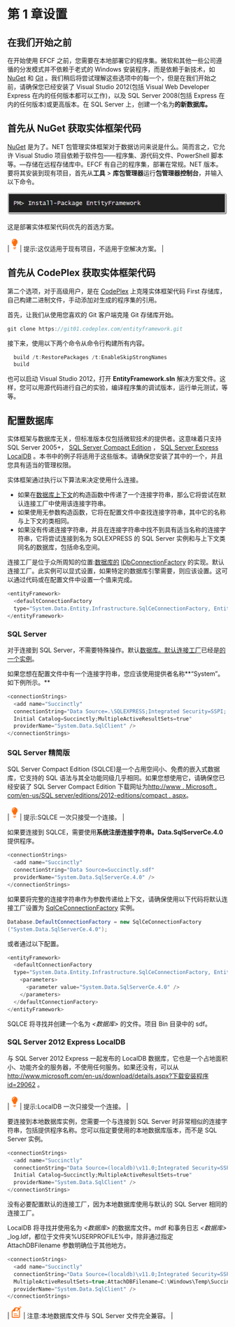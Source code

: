 # 第 1 章设置

## 在我们开始之前

在开始使用 EFCF 之前，您需要在本地部署它的程序集。微软和其他一些公司遵循的分发模式并不依赖于老式的 Windows 安装程序，而是依赖于新技术，如 [NuGet](http://www.nuget.org/) 和 [Git](http://git-scm.com/) 。我们稍后将尝试理解这些选项中的每一个，但是在我们开始之前，请确保您已经安装了 Visual Studio 2012(包括 Visual Web Developer Express 在内的任何版本都可以工作)，以及 SQL Server 2008(包括 Express 在内的任何版本)或更高版本。在 SQL Server 上，创建一个名为**的新数据库。**

## 首先从 NuGet 获取实体框架代码

[NuGet](http://www.nuget.org/) 是为了。NET 包管理实体框架对于数据访问来说是什么。简而言之，它允许 Visual Studio 项目依赖于软件包——程序集、源代码文件、PowerShell 脚本等。—存储在远程存储库中。EFCF 有自己的程序集，部署在常规。NET 版本。要将其安装到现有项目，首先从**工具** > **库包管理器**运行**包管理器控制台**，并输入以下命令。

![](img/image001.png)

这是部署实体框架代码优先的首选方案。

| ![](img/tip.png) | 提示:这仅适用于现有项目，不适用于空解决方案。 |

## 首先从 CodePlex 获取实体框架代码

第二个选项，对于高级用户，是在 [CodePlex](https://entityframework.codeplex.com/) 上克隆实体框架代码 First 存储库，自己构建二进制文件，手动添加对生成的程序集的引用。

首先，让我们从使用您喜欢的 Git 客户端克隆 Git 存储库开始。

```cs
git clone https://git01.codeplex.com/entityframework.git

```

接下来，使用以下两个命令从命令行构建所有内容。

```cs
  build /t:RestorePackages /t:EnableSkipStrongNames
  build

```

也可以启动 Visual Studio 2012，打开 **EntityFramework.sln** 解决方案文件。这样，您可以用源代码进行自己的实验，编译程序集的调试版本，运行单元测试，等等。

## 配置数据库

实体框架与数据库无关，但标准版本仅包括微软技术的提供者。这意味着只支持 SQL Server 2005+， [SQL Server Compact Edition](http://www.microsoft.com/en-us/sqlserver/editions/2012-editions/compact.aspx) ， [SQL Server Express LocalDB](http://technet.microsoft.com/en-us/library/hh510202.aspx) 。本书中的例子将适用于这些版本。请确保您安装了其中的一个，并且您具有适当的管理权限。

实体框架通过执行以下算法来决定使用什么连接。

*   如果在[数据库上下文](http://msdn.microsoft.com/en-us/library/system.data.entity.dbcontext.aspx)的构造函数中传递了一个连接字符串，那么它将尝试在默认连接工厂中使用该连接字符串。
*   如果使用无参数构造函数，它将在配置文件中查找连接字符串，其中它的名称与上下文的类相同。
*   如果没有传递连接字符串，并且在连接字符串中找不到具有适当名称的连接字符串，它将尝试连接到名为 SQLEXPRESS 的 SQL Server 实例和与上下文类同名的数据库，包括命名空间。

连接工厂是位于众所周知的位置:[数据库的](http://msdn.microsoft.com/en-us/library/system.data.entity.database.defaultconnectionfactory.aspx) [IDbConnectionFactory](http://msdn.microsoft.com/en-us/library/system.data.entity.infrastructure.idbconnectionfactory.aspx) 的实现。默认连接工厂。此实例可以显式设置，如果特定的数据库引擎需要，则应该设置。这可以通过代码或在配置文件中设置一个值来完成。

```cs
<entityFramework>
  <defaultConnectionFactory
  type="System.Data.Entity.Infrastructure.SqlCeConnectionFactory, EntityFramework" />
</entityFramework>

```

### SQL Server

对于连接到 SQL Server，不需要特殊操作。默认[数据库。默认连接工厂](http://msdn.microsoft.com/en-us/library/system.data.entity.database.defaultconnectionfactory.aspx)已经是[的一个实例](http://msdn.microsoft.com/en-us/library/system.data.entity.infrastructure.sqlconnectionfactory.aspx)。

如果您想在配置文件中有一个连接字符串，您应该使用提供者名称**“System”。如下例所示。**

```cs
<connectionStrings>
  <add name="Succinctly"
  connectionString="Data Source=.\SQLEXPRESS;Integrated Security=SSPI;
  Initial Catalog=Succinctly;MultipleActiveResultSets=true" 
  providerName="System.Data.SqlClient" />
</connectionStrings>

```

### SQL Server 精简版

SQL Server Compact Edition (SQLCE)是一个占用空间小、免费的嵌入式数据库，它支持的 SQL 语法与其全功能同级几乎相同。如果您想使用它，请确保您已经安装了 SQL Server Compact Edition 下载网址为[http://www . Microsoft . com/en-us/SQL server/editions/2012-editions/compact . aspx](http://www.microsoft.com/en-us/sqlserver/editions/2012-editions/compact.aspx)。

| ![](img/tip.png) | 提示:SQLCE 一次只接受一个连接。 |

如果要连接到 SQLCE，需要使用**系统注册连接字符串。Data.SqlServerCe.4.0** 提供程序。

```cs
<connectionStrings>
  <add name="Succinctly"
  connectionString="Data Source=Succinctly.sdf"
  providerName="System.Data.SqlServerCe.4.0" />
</connectionStrings>

```

如果要将完整的连接字符串作为参数传递给上下文，请确保使用以下代码将默认连接工厂设置为 [SqlCeConnectionFactory](http://msdn.microsoft.com/en-us/library/system.data.entity.infrastructure.sqlceconnectionfactory.aspx) 实例。

```cs
Database.DefaultConnectionFactory = new SqlCeConnectionFactory
("System.Data.SqlServerCe.4.0");

```

或者通过以下配置。

```cs
<entityFramework>
  <defaultConnectionFactory
  type="System.Data.Entity.Infrastructure.SqlCeConnectionFactory, EntityFramework">
    <parameters>
      <parameter value="System.Data.SqlServerCe.4.0" />
    </parameters>
  </defaultConnectionFactory>
</entityFramework>

```

SQLCE 将寻找并创建一个名为 *<数据库>* 的文件。项目 Bin 目录中的 sdf。

### SQL Server 2012 Express LocalDB

与 SQL Server 2012 Express 一起发布的 LocalDB 数据库，它也是一个占地面积小、功能齐全的服务器，不使用任何服务。如果还没有，可以从[http://www.microsoft.com/en-us/download/details.aspx?下载安装程序 id=29062](http://www.microsoft.com/en-us/download/details.aspx?id=29062) 。

| ![](img/tip.png) | 提示:LocalDB 一次只接受一个连接。 |

要连接到本地数据库实例，您需要一个与连接到 SQL Server 时非常相似的连接字符串，包括提供程序名称。您可以指定要使用的本地数据库版本，而不是 SQL Server 实例。

```cs
<connectionStrings>
  <add name="Succinctly"
  connectionString="Data Source=(localdb)\v11.0;Integrated Security=SSPI;
  Initial Catalog=Succinctly;MultipleActiveResultSets=true" 
  providerName="System.Data.SqlClient" />
</connectionStrings>

```

没有必要配置默认的连接工厂，因为本地数据库使用与默认的 SQL Server 相同的连接工厂。

LocalDB 将寻找并使用名为 *<数据库>* 的数据库文件。mdf 和事务日志 *<数据库>* _log.ldf，都位于文件夹%USERPROFILE%中，除非通过指定 AttachDBFilename 参数明确位于其他地方。

```cs
<connectionStrings>
  <add name="Succinctly"
  connectionString="Data Source=(localdb)\v11.0;Integrated Security=SSPI;
  MultipleActiveResultSets=true;AttachDBFilename=C:\Windows\Temp\Succinctly.mdf" 
  providerName="System.Data.SqlClient" />
</connectionStrings>

```

| ![](img/note.png) | 注意:本地数据库文件与 SQL Server 文件完全兼容。 |
